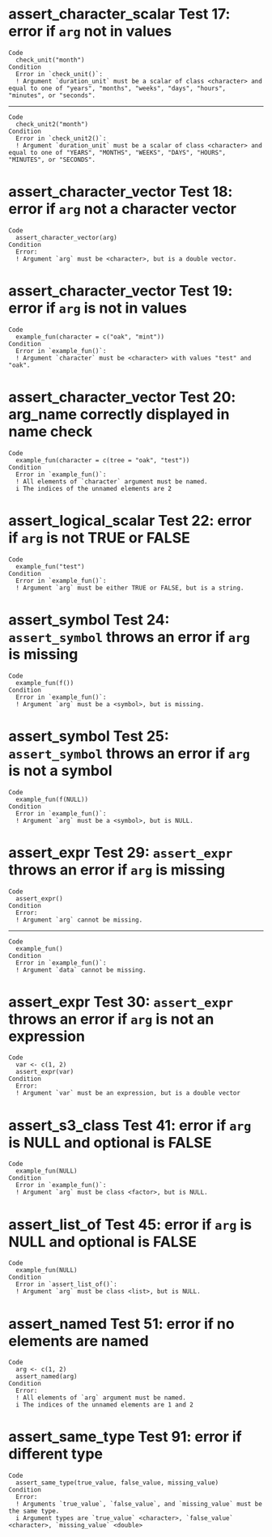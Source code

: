 # assert_character_scalar Test 17: error if `arg` not in values

    Code
      check_unit("month")
    Condition
      Error in `check_unit()`:
      ! Argument `duration_unit` must be a scalar of class <character> and equal to one of "years", "months", "weeks", "days", "hours", "minutes", or "seconds".

---

    Code
      check_unit2("month")
    Condition
      Error in `check_unit2()`:
      ! Argument `duration_unit` must be a scalar of class <character> and equal to one of "YEARS", "MONTHS", "WEEKS", "DAYS", "HOURS", "MINUTES", or "SECONDS".

# assert_character_vector Test 18: error if `arg` not a character vector

    Code
      assert_character_vector(arg)
    Condition
      Error:
      ! Argument `arg` must be <character>, but is a double vector.

# assert_character_vector Test 19: error if `arg` is not in values

    Code
      example_fun(character = c("oak", "mint"))
    Condition
      Error in `example_fun()`:
      ! Argument `character` must be <character> with values "test" and "oak".

# assert_character_vector Test 20: arg_name correctly displayed in name check

    Code
      example_fun(character = c(tree = "oak", "test"))
    Condition
      Error in `example_fun()`:
      ! All elements of `character` argument must be named.
      i The indices of the unnamed elements are 2

# assert_logical_scalar Test 22: error if `arg` is not TRUE or FALSE

    Code
      example_fun("test")
    Condition
      Error in `example_fun()`:
      ! Argument `arg` must be either TRUE or FALSE, but is a string.


# assert_symbol Test 24: `assert_symbol` throws an error if `arg` is missing

    Code
      example_fun(f())
    Condition
      Error in `example_fun()`:
      ! Argument `arg` must be a <symbol>, but is missing.

# assert_symbol Test 25: `assert_symbol` throws an error if `arg` is not a symbol

    Code
      example_fun(f(NULL))
    Condition
      Error in `example_fun()`:
      ! Argument `arg` must be a <symbol>, but is NULL.

# assert_expr Test 29: `assert_expr` throws an error if `arg` is missing

    Code
      assert_expr()
    Condition
      Error:
      ! Argument `arg` cannot be missing.

---

    Code
      example_fun()
    Condition
      Error in `example_fun()`:
      ! Argument `data` cannot be missing.

# assert_expr Test 30: `assert_expr` throws an error if `arg` is not an expression

    Code
      var <- c(1, 2)
      assert_expr(var)
    Condition
      Error:
      ! Argument `var` must be an expression, but is a double vector

# assert_s3_class Test 41: error if `arg` is NULL and optional is FALSE

    Code
      example_fun(NULL)
    Condition
      Error in `example_fun()`:
      ! Argument `arg` must be class <factor>, but is NULL.

# assert_list_of Test 45: error if `arg` is NULL and optional is FALSE

    Code
      example_fun(NULL)
    Condition
      Error in `assert_list_of()`:
      ! Argument `arg` must be class <list>, but is NULL.

# assert_named Test 51: error if no elements are named

    Code
      arg <- c(1, 2)
      assert_named(arg)
    Condition
      Error:
      ! All elements of `arg` argument must be named.
      i The indices of the unnamed elements are 1 and 2

# assert_same_type Test 91: error if different type

    Code
      assert_same_type(true_value, false_value, missing_value)
    Condition
      Error:
      ! Arguments `true_value`, `false_value`, and `missing_value` must be the same type.
      i Argument types are `true_value` <character>, `false_value` <character>, `missing_value` <double>

